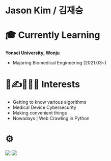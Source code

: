 **Jason Kim / 김재승**
========================


# 🎓 Currently Learning
**Yonsei University, Wonju**

- Majoring Biomedical Engineering (2021.03~)

# 🤔✍️👀🔬📌 Interests

- Getting to know various algorithms
- Medical Device Cybersecurity
- Making convenient things
- Nowadays | Web Crawling in Python

# ⚙️
<img src="https://img.shields.io/badge/Python-3766AB?style=flat-square&logo=Python&logoColor=white"/></a>
<img src="https://img.shields.io/badge/MATLAB-FF6600?style=flat-square&logo=Atlassian&logoColor=blue"/>
